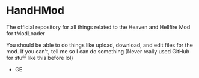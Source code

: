 # HandHMod
The official repository for all things related to the Heaven and Hellfire Mod for tModLoader

You should be able to do things like upload, download, and edit files for the mod. If you can't, tell me so I can do something (Never really used GitHub for stuff like this before lol)

- GE
